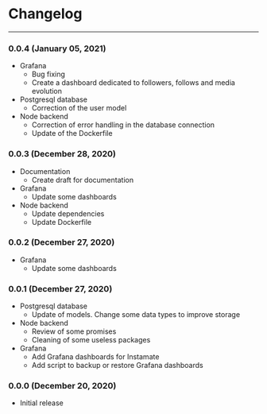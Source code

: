 # Changelog
---------

### 0.0.4 (January 05, 2021)
- Grafana
  - Bug fixing
  - Create a dashboard dedicated to followers, follows and media evolution
- Postgresql database
  - Correction of the user model
- Node backend
  - Correction of error handling in the database connection
  - Update of the Dockerfile

### 0.0.3 (December 28, 2020)
- Documentation
  - Create draft for documentation
- Grafana
  - Update some dashboards
- Node backend
  - Update dependencies
  - Update Dockerfile

### 0.0.2 (December 27, 2020)
- Grafana
  - Update some dashboards

### 0.0.1 (December 27, 2020)
- Postgresql database
  - Update of models. Change some data types to improve storage
- Node backend
  - Review of some promises
  - Cleaning of some useless packages
- Grafana
  - Add Grafana dashboards for Instamate
  - Add script to backup or restore Grafana dashboards

### 0.0.0 (December 20, 2020)
- Initial release
